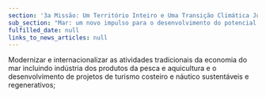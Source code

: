 ```yaml
---
section: '3a Missão: Um Território Inteiro e Uma Transição Climática Justa'
sub_section: "Mar: um novo impulso para o desenvolvimento do potencial oceânico do país"
fulfilled_date: null
links_to_news_articles: null
---
```


Modernizar e internacionalizar as atividades tradicionais da economia do mar incluindo indústria dos produtos da pesca e aquicultura e o desenvolvimento de projetos de turismo costeiro e náutico sustentáveis e regenerativos;